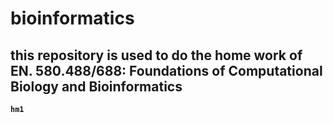 # bioinformatics
## this repository is used to do the home work of EN. 580.488/688: Foundations of Computational Biology and Bioinformatics

__`hm1`__
